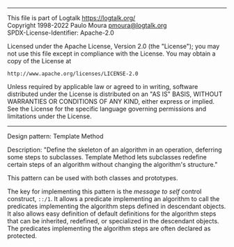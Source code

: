________________________________________________________________________

This file is part of Logtalk <https://logtalk.org/>  
Copyright 1998-2022 Paulo Moura <pmoura@logtalk.org>  
SPDX-License-Identifier: Apache-2.0

Licensed under the Apache License, Version 2.0 (the "License");
you may not use this file except in compliance with the License.
You may obtain a copy of the License at

    http://www.apache.org/licenses/LICENSE-2.0

Unless required by applicable law or agreed to in writing, software
distributed under the License is distributed on an "AS IS" BASIS,
WITHOUT WARRANTIES OR CONDITIONS OF ANY KIND, either express or implied.
See the License for the specific language governing permissions and
limitations under the License.
________________________________________________________________________


Design pattern:
	Template Method

Description:
	"Define the skeleton of an algorithm in an operation, deferring
	some steps to subclasses. Template Method lets subclasses redefine
	certain steps of an algorithm without changing the algorithm's
	structure."

This pattern can be used with both classes and prototypes.

The key for implementing this pattern is the *message to self* control
construct, `::/1`. It allows a predicate implementing an algorithm to
call the predicates implementing the algorithm steps defined in descendant
objects. It also allows easy definition of default definitions for the
algorithm steps that can be inherited, redefined, or specialized in the
descendant objects. The predicates implementing the algorithm steps are
often declared as protected.
